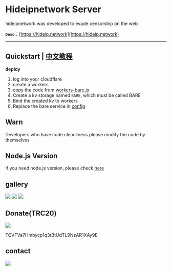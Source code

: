 # Hideipnetwork Server

hideipnetwork was developed to evade censorship on the web

**`Demo`**：[https://hideip.network](https://hideip.network)

---

## Quickstart  |  [中文教程](https://github.com/Hideipnetwork/hideipnetwork-web/wiki/Hideipnetwork-Server)

**deploy**

1. log into your cloudflare
2. create a workers
3. copy the code from [workers-bare.js](https://github.com/Hideipnetwork/hideipnetwork-web/blob/main/workers-bare.js)
4. Create a kv storage named `BARE`, which must be called BARE
5. Bind the created kv to workers
6. Replace the bare service in [config](https://github.com/Hideipnetwork/hideipnetwork-web/blob/06ce8c81891ff20eff2771ed728aedd82769e3ed/uv/uv.config.js#L3)

## Warn

Developers who have code cleanliness please modify the code by themselves

## Node.js Version

If you need node.js version, please check [here](https://github.com/Hideipnetwork/hideipnetwork-web/tree/v1)

## gallery

![](https://alis.pages.dev/file/8e00c895d4eba38855953.png)
![](https://alis.pages.dev/file/d3a9602d60f4f7fcea23c.png)
![](https://alis.pages.dev/file/4c62b7652dbeaa9677827.png)

## Donate(TRC20)

![](https://alis.pages.dev/file/7aa0321085f5e963eae40.png)

TQVFVa7Hmbycp1q3r3tUdTL9NzAR1XAy9E

## contact

![](https://store.heytapimage.com/cdo-portal/feedback/202207/02/b705611e231f230f2fec150f35221c0b.png)


